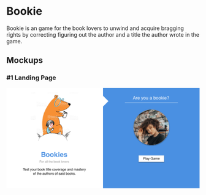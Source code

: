 # Bookie

Bookie is an game for the book lovers to unwind and acquire bragging 
rights by correcting figuring out the author and a title the author
wrote in the game.

## Mockups

### #1 Landing Page
![Landing Page](https://raw.githubusercontent.com/samuelkubai/bookie/master/designs/LandingPage-Desktop.png)

